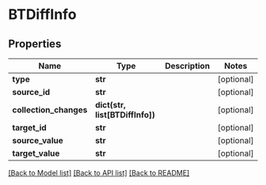 # BTDiffInfo

## Properties
Name | Type | Description | Notes
------------ | ------------- | ------------- | -------------
**type** | **str** |  | [optional] 
**source_id** | **str** |  | [optional] 
**collection_changes** | **dict(str, list[BTDiffInfo])** |  | [optional] 
**target_id** | **str** |  | [optional] 
**source_value** | **str** |  | [optional] 
**target_value** | **str** |  | [optional] 

[[Back to Model list]](../README.md#documentation-for-models) [[Back to API list]](../README.md#documentation-for-api-endpoints) [[Back to README]](../README.md)


